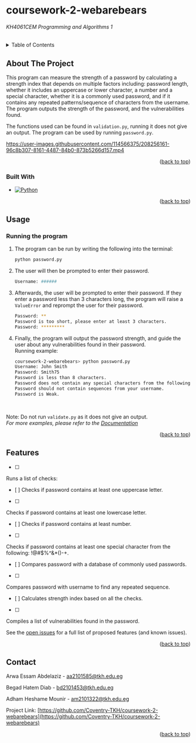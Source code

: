 # coursework-2-webarebears
###### KH4061CEM Programming and Algorithms 1                      

<a name="readme-top"></a>

<!-- TABLE OF CONTENTS -->
<details>
  <summary>Table of Contents</summary>
  <ol>
    <li>
      <a href="#about-the-project">About The Project</a>
      <ul>
        <li><a href="#built-with">Built With</a></li>
      </ul>
    </li>
    <li><a href="#usage">Usage</a></li>
    <li><a href="#features">Features</a></li>
    <li><a href="#contact">Contact</a></li>
  </ol>
</details>



<!-- ABOUT THE PROJECT -->
## About The Project

This program can measure the strength of a password by calculating a strength index that depends on multiple factors including: password length, whether it includes an uppercase or lower character, a number and a special character, whether it is a commonly used password, and if it contains any repeated patterns/sequence of characters from the username.
<br>The program outputs the strength of the password, and the vulnerabilities found.

The functions used can be found in `validation.py`, running it does not give an output. The program can be used by running `password.py`.



https://user-images.githubusercontent.com/114566375/208256161-96c8b307-8161-4487-84b0-873b5266d157.mp4



<p align="right">(<a href="#readme-top">back to top</a>)</p>



### Built With

* [![Python][Python.js]][Python-url]


<p align="right">(<a href="#readme-top">back to top</a>)</p>



<!-- USAGE EXAMPLES -->
## Usage
### Running the program
1. The program can be run by writing the following into the terminal:
   ```sh
   python password.py
   ```
2. The user will then be prompted to enter their password.
   ```sh
   Username: ######
   ```
3. Afterwards, the user will be prompted to enter their password. If they enter a password less than 3 characters long, the program will raise a `ValueError` and reprompt the user for their password.
   ```sh
   Password: **
   Password is too short, please enter at least 3 characters.
   Password: *********
   ```
4. Finally, the program will output the password strength, and guide the user about any vulnerabilities found in their password.<br>
Running example:
   ```sh
   coursework-2-webarebears> python password.py
   Username: John Smith
   Password: Smith75
   Password is less than 8 characters.
   Password does not contain any special characters from the following: !@#$%^&*()-+.  
   Password should not contain sequences from your username.
   Password is Weak.
   ```
   <br>
Note: Do not run `validate.py` as it does not give an output.<br>
_For more examples, please refer to the [Documentation](https://github.com/Coventry-TKH/coursework-2-webarebears/files/10263577/Course-Work-2-Report.pdf)_


<p align="right">(<a href="#readme-top">back to top</a>)</p>



<!-- FEATURES -->
## Features

- [ ] 
Runs a list of checks:
  - [ ] 
  Checks if password contains at least one uppercase letter.
  - [ ] 
  Checks if password contains at least one lowercase letter.
  - [ ] 
  Checks if password contains at least number.
  - [ ] 
  Checks if password contains at least one special character from the following: !@#$%^&*()-+.
- [ ] 
Compares password with a database of commonly used passwords.
- [ ] 
Compares password with username to find any repeated sequence.
- [ ] 
Calculates strength index based on all the checks.
- [ ] 
Compiles a list of vulnerabilities found in the password.


See the [open issues](https://github.com/Coventry-TKH/coursework-2-webarebears/issues) for a full list of proposed features (and known issues).

<p align="right">(<a href="#readme-top">back to top</a>)</p>



<!-- CONTACT -->
## Contact

Arwa Essam Abdelaziz - aa2101585@tkh.edu.eg

Begad Hatem Diab - bd2101453@tkh.edu.eg

Adham Heshame Mounir - am2101322@tkh.edu.eg

Project Link: [https://github.com/Coventry-TKH/coursework-2-webarebears](https://github.com/Coventry-TKH/coursework-2-webarebears)

<p align="right">(<a href="#readme-top">back to top</a>)</p>



<!-- MARKDOWN LINKS & IMAGES -->
[contributors-shield]: https://img.shields.io/github/contributors/Coventry-TKH/coursework-2-webarebears.svg?style=for-the-badge
[contributors-url]: https://github.com/Coventry-TKH/coursework-2-webarebears/graphs/contributors
[forks-shield]: https://img.shields.io/github/forks/Coventry-TKH/coursework-2-webarebears.svg?style=for-the-badge
[forks-url]: https://github.com/Coventry-TKH/coursework-2-webarebears/network/members
[stars-shield]: https://img.shields.io/github/stars/Coventry-TKH/coursework-2-webarebears.svg?style=for-the-badge
[stars-url]: https://github.com/Coventry-TKH/coursework-2-webarebears/stargazers
[issues-shield]: https://img.shields.io/github/issues/Coventry-TKH/coursework-2-webarebears.svg?style=for-the-badge
[issues-url]: https://github.com/Coventry-TKH/coursework-2-webarebears/issues
[license-shield]: https://img.shields.io/github/license/Coventry-TKH/coursework-2-webarebears.svg?style=for-the-badge
[license-url]: https://github.com/Coventry-TKH/coursework-2-webarebears/blob/master/LICENSE.txt
[Python.js]: https://img.shields.io/badge/python-3.2-pink
[Python-url]: https://www.python.org/
